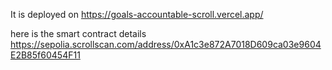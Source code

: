 It is deployed on https://goals-accountable-scroll.vercel.app/

here is the smart contract details https://sepolia.scrollscan.com/address/0xA1c3e872A7018D609ca03e9604E2B85f60454F11
